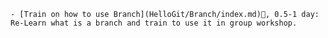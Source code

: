 
    - [Train on how to use Branch](HelloGit/Branch/index.md)🚷, 0.5-1 day: Re-Learn what is a branch and train to use it in group workshop.
